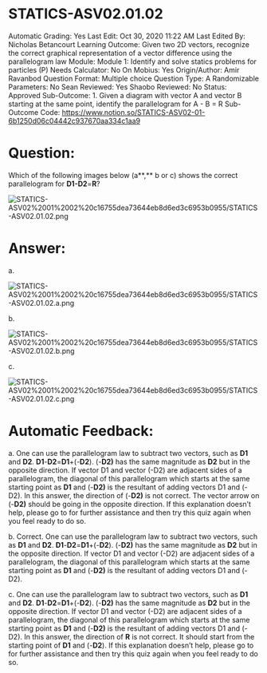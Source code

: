 # STATICS-ASV02.01.02

Automatic Grading: Yes
Last Edit: Oct 30, 2020 11:22 AM
Last Edited By: Nicholas Betancourt
Learning Outcome: Given two 2D vectors, recognize the correct graphical representation of a vector difference using the parallelogram law
Module: Module 1: Identify and solve statics problems for particles (P)
Needs Calculator: No
On Mobius: Yes
Origin/Author: Amir Ravanbod
Question Format: Multiple choice
Question Type: A
Randomizable Parameters: No
Sean Reviewed: Yes
Shaobo Reviewed: No
Status: Approved
Sub-Outcome: 1. Given a diagram with vector A and vector B starting at the same point, identify the parallelogram for A - B = R
Sub-Outcome Code: https://www.notion.so/STATICS-ASV02-01-6b1250d06c04442c937670aa334c1aa9

# Question:

Which of the following images below (a**,** b or c) shows the correct parallelogram for **D1-D2**=**R**?

![STATICS-ASV02%2001%2002%20c16755dea73644eb8d6ed3c6953b0955/STATICS-ASV02.01.02.png](STATICS-ASV02%2001%2002%20c16755dea73644eb8d6ed3c6953b0955/STATICS-ASV02.01.02.png)

# Answer:

a. 

![STATICS-ASV02%2001%2002%20c16755dea73644eb8d6ed3c6953b0955/STATICS-ASV02.01.02.a.png](STATICS-ASV02%2001%2002%20c16755dea73644eb8d6ed3c6953b0955/STATICS-ASV02.01.02.a.png)

b. 

![STATICS-ASV02%2001%2002%20c16755dea73644eb8d6ed3c6953b0955/STATICS-ASV02.01.02.b.png](STATICS-ASV02%2001%2002%20c16755dea73644eb8d6ed3c6953b0955/STATICS-ASV02.01.02.b.png)

c. 

![STATICS-ASV02%2001%2002%20c16755dea73644eb8d6ed3c6953b0955/STATICS-ASV02.01.02.c.png](STATICS-ASV02%2001%2002%20c16755dea73644eb8d6ed3c6953b0955/STATICS-ASV02.01.02.c.png)

[]()

# Automatic Feedback:

a. One can use the parallelogram law to subtract two vectors, such as **D1** and **D2**. **D1**-**D2**=**D1**+(-**D2**). (-**D2)** has the same magnitude as **D2** but in the opposite direction. If vector D1 and vector (-D2) are adjacent sides of a parallelogram, the diagonal of this parallelogram which starts at the same starting point as **D1** and (-**D2)** is the resultant of adding vectors D1 and (-D2).  In this answer, the direction of (-**D2)** is not correct.  The vector arrow on (-**D2)** should be going in the opposite direction. If this explanation doesn’t help, please go to <a location where all the links are> for further assistance and then try this quiz again when you feel ready to do so.

b. Correct. One can use the parallelogram law to subtract two vectors, such as **D1** and **D2**. **D1**-**D2**=**D1**+(-**D2**). (-**D2)** has the same magnitude as **D2** but in the opposite direction. If vector D1 and vector (-D2) are adjacent sides of a parallelogram, the diagonal of this parallelogram which starts at the same starting point as **D1** and (-**D2)** is the resultant of adding vectors D1 and (-D2).

c. One can use the parallelogram law to subtract two vectors, such as **D1** and **D2**. **D1**-**D2**=**D1**+(-**D2**). (-**D2)** has the same magnitude as **D2** but in the opposite direction. If vector D1 and vector (-D2) are adjacent sides of a parallelogram, the diagonal of this parallelogram which starts at the same starting point as **D1** and (-**D2)** is the resultant of adding vectors D1 and (-D2).  In this answer, the direction of **R** is not correct.  It should start from the starting point of **D1** and (-**D2**). If this explanation doesn’t help, please go to <a location where all the links are> for further assistance and then try this quiz again when you feel ready to do so.